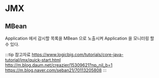 # JMX

## MBean

Application 에서 감시할 목록을 MBean 으로 노출시켜 Application 을 모니터링 할 수 있다.

:::tip 참고자료
<https://www.logicbig.com/tutorials/core-java-tutorial/jmx/quick-start.html>  
<http://m.blog.daum.net/creazier/15309621?np_nil_b=1>  
<https://m.blog.naver.com/seban21/70113205808>
:::
